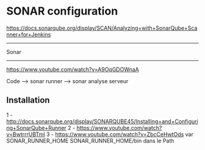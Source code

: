 # SONAR configuration

https://docs.sonarqube.org/display/SCAN/Analyzing+with+SonarQube+Scanner+for+Jenkins

******************************************************
Sonar
******************************************************
https://www.youtube.com/watch?v=A9OqGDOWnaA

Code --> sonar runner --> sonar
	analyse		serveur

## Installation
1 - http://docs.sonarqube.org/display/SONARQUBE45/Installing+and+Configuring+SonarQube+Runner
2 - https://www.youtube.com/watch?v=BwtrrrUBTmI
3 - https://www.youtube.com/watch?v=ZbcCeHwtOds
var SONAR_RUNNER_HOME 
SONAR_RUNNER_HOME/bin dans le Path
